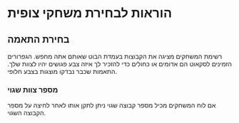 הוראות לבחירת משחקי צופית
========================

## בחירת התאמה

רשימת המשחקים מציגה את הקבוצות בעמדת הבוט שאותם אתה מחפש.
הגפרורים הזמינים לסקאוט הם אדומים או כחולים כדי להזכיר לך איזה צבע פגושים יהיו לצוות שלך.
התאמות שכבר נבדקו מוצגות בצבע חלופי.

### מספר צוות שגוי

אם לוח המשחקים מכיל מספר קבוצה שגוי ניתן לתקן אותו לאחר לחיצה על מספר הקבוצה השגוי.
